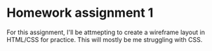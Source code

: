 # Homework assignment 1

For this assignment, I'll be attmepting to create a wireframe layout in HTML/CSS for practice. This will mostly be me struggling with CSS.